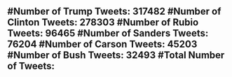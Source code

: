 #Number of Trump Tweets: 317482
#Number of Clinton Tweets: 278303
#Number of Rubio Tweets: 96465
#Number of Sanders Tweets: 76204
#Number of Carson Tweets: 45203
#Number of Bush Tweets: 32493
#Total Number of Tweets:  
---
